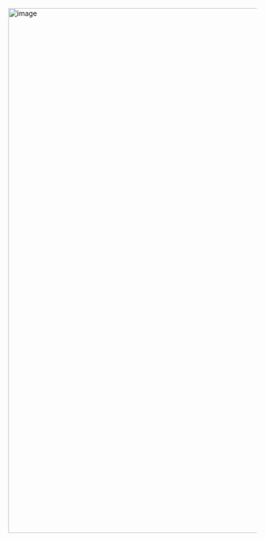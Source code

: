 <img width="1065" alt="image" src="https://github.com/user-attachments/assets/64972401-366e-406d-bef2-982bed66a4a5" />
